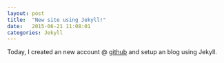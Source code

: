 ```yaml
---
layout: post
title:  "New site using Jekyll!"
date:   2015-06-21 11:08:01
categories: Jekyll
---
```

Today, I created an new account @ [github] and setup an blog using Jekyll.



[github]: http://github.com
